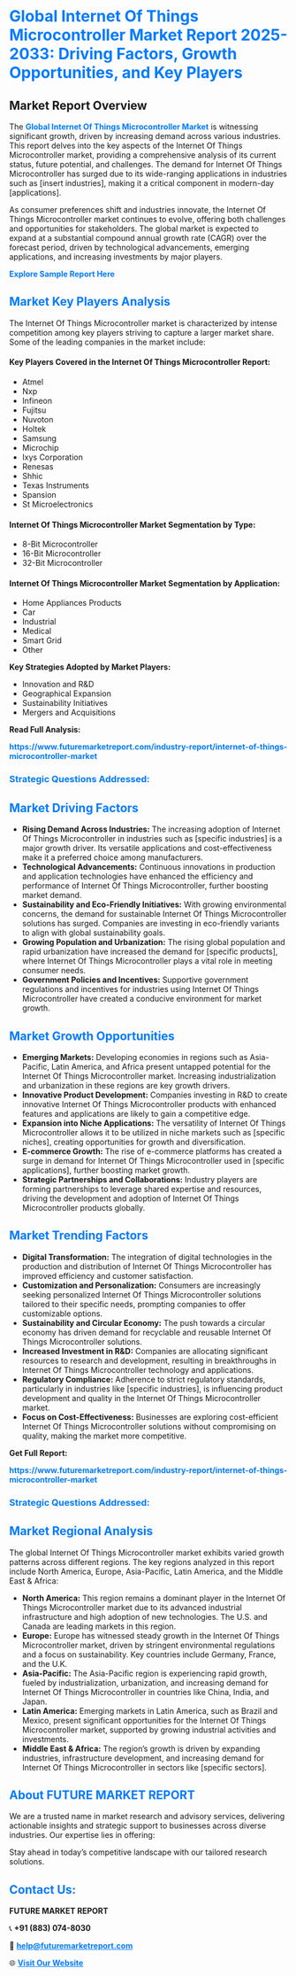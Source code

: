 <h1 style="color: #007BFF;">Global Internet Of Things Microcontroller Market Report 2025-2033: Driving Factors, Growth Opportunities, and Key Players</h1>

<section id="overview">
<h2>Market Report Overview</h2>
<p>The <a href="https://www.futuremarketreport.com/industry-report/internet-of-things-microcontroller-market" style="color: #007BFF; text-decoration: none;"><strong>Global Internet Of Things Microcontroller Market</strong></a> is witnessing significant growth, driven by increasing demand across various industries. This report delves into the key aspects of the Internet Of Things Microcontroller market, providing a comprehensive analysis of its current status, future potential, and challenges. The demand for Internet Of Things Microcontroller has surged due to its wide-ranging applications in industries such as [insert industries], making it a critical component in modern-day [applications].</p>
<p>As consumer preferences shift and industries innovate, the Internet Of Things Microcontroller market continues to evolve, offering both challenges and opportunities for stakeholders. The global market is expected to expand at a substantial compound annual growth rate (CAGR) over the forecast period, driven by technological advancements, emerging applications, and increasing investments by major players.</p>
</section>

<section id="overview">
<p><a href="https://www.futuremarketreport.com/request-sample/reportId=76621" style="color: #007BFF; text-decoration: none;"><strong>Explore Sample Report Here</strong></a></p>
</section>

<section id="key-players">
<h2 style="color: #007BFF;">Market Key Players Analysis</h2>
<p>The Internet Of Things Microcontroller market is characterized by intense competition among key players striving to capture a larger market share. Some of the leading companies in the market include:</p>
<h4>Key Players Covered in the Internet Of Things Microcontroller Report:</h4>
<ul><li>Atmel</li><li>Nxp</li><li>Infineon</li><li>Fujitsu</li><li>Nuvoton</li><li>Holtek</li><li>Samsung</li><li>Microchip</li><li>Ixys Corporation</li><li>Renesas</li><li>Shhic</li><li>Texas Instruments</li><li>Spansion</li><li>St Microelectronics</li></ul>
<h4>Internet Of Things Microcontroller Market Segmentation by Type:</h4>
<ul><li>8-Bit Microcontroller</li><li>16-Bit Microcontroller</li><li>32-Bit Microcontroller</li></ul>

<h4>Internet Of Things Microcontroller Market Segmentation by Application:</h4>
<ul><li>Home Appliances Products</li><li>Car</li><li>Industrial</li><li>Medical</li><li>Smart Grid</li><li>Other</li></ul>
<p><strong>Key Strategies Adopted by Market Players:</strong></p>
<ul>
<li>Innovation and R&D</li>
<li>Geographical Expansion</li>
<li>Sustainability Initiatives</li>
<li>Mergers and Acquisitions</li>
</ul>
</section>

<section>
<p><strong>Read Full Analysis: </strong></p><a href="https://www.futuremarketreport.com/industry-report/internet-of-things-microcontroller-market" style="color: #007BFF; text-decoration: none;"><strong>https://www.futuremarketreport.com/industry-report/internet-of-things-microcontroller-market</strong></a>
<h3 style="color: #007BFF;">Strategic Questions Addressed:</h3>
</section>

<section id="driving-factors">
<h2 style="color: #007BFF;">Market Driving Factors</h2>
<ul>
<li><strong>Rising Demand Across Industries:</strong> The increasing adoption of Internet Of Things Microcontroller in industries such as [specific industries] is a major growth driver. Its versatile applications and cost-effectiveness make it a preferred choice among manufacturers.</li>
<li><strong>Technological Advancements:</strong> Continuous innovations in production and application technologies have enhanced the efficiency and performance of Internet Of Things Microcontroller, further boosting market demand.</li>
<li><strong>Sustainability and Eco-Friendly Initiatives:</strong> With growing environmental concerns, the demand for sustainable Internet Of Things Microcontroller solutions has surged. Companies are investing in eco-friendly variants to align with global sustainability goals.</li>
<li><strong>Growing Population and Urbanization:</strong> The rising global population and rapid urbanization have increased the demand for [specific products], where Internet Of Things Microcontroller plays a vital role in meeting consumer needs.</li>
<li><strong>Government Policies and Incentives:</strong> Supportive government regulations and incentives for industries using Internet Of Things Microcontroller have created a conducive environment for market growth.</li>
</ul>
</section>

<section id="growth-opportunities">
<h2 style="color: #007BFF;">Market Growth Opportunities</h2>
<ul>
<li><strong>Emerging Markets:</strong> Developing economies in regions such as Asia-Pacific, Latin America, and Africa present untapped potential for the Internet Of Things Microcontroller market. Increasing industrialization and urbanization in these regions are key growth drivers.</li>
<li><strong>Innovative Product Development:</strong> Companies investing in R&D to create innovative Internet Of Things Microcontroller products with enhanced features and applications are likely to gain a competitive edge.</li>
<li><strong>Expansion into Niche Applications:</strong> The versatility of Internet Of Things Microcontroller allows it to be utilized in niche markets such as [specific niches], creating opportunities for growth and diversification.</li>
<li><strong>E-commerce Growth:</strong> The rise of e-commerce platforms has created a surge in demand for Internet Of Things Microcontroller used in [specific applications], further boosting market growth.</li>
<li><strong>Strategic Partnerships and Collaborations:</strong> Industry players are forming partnerships to leverage shared expertise and resources, driving the development and adoption of Internet Of Things Microcontroller products globally.</li>
</ul>
</section>

<section id="trending-factors">
<h2 style="color: #007BFF;">Market Trending Factors</h2>
<ul>
<li><strong>Digital Transformation:</strong> The integration of digital technologies in the production and distribution of Internet Of Things Microcontroller has improved efficiency and customer satisfaction.</li>
<li><strong>Customization and Personalization:</strong> Consumers are increasingly seeking personalized Internet Of Things Microcontroller solutions tailored to their specific needs, prompting companies to offer customizable options.</li>
<li><strong>Sustainability and Circular Economy:</strong> The push towards a circular economy has driven demand for recyclable and reusable Internet Of Things Microcontroller solutions.</li>
<li><strong>Increased Investment in R&D:</strong> Companies are allocating significant resources to research and development, resulting in breakthroughs in Internet Of Things Microcontroller technology and applications.</li>
<li><strong>Regulatory Compliance:</strong> Adherence to strict regulatory standards, particularly in industries like [specific industries], is influencing product development and quality in the Internet Of Things Microcontroller market.</li>
<li><strong>Focus on Cost-Effectiveness:</strong> Businesses are exploring cost-efficient Internet Of Things Microcontroller solutions without compromising on quality, making the market more competitive.</li>
</ul>
</section>

<section>
<p><strong>Get Full Report: </strong></p><a href="https://www.futuremarketreport.com/industry-report/internet-of-things-microcontroller-market" style="color: #007BFF; text-decoration: none;"><strong>https://www.futuremarketreport.com/industry-report/internet-of-things-microcontroller-market</strong></a>
<h3 style="color: #007BFF;">Strategic Questions Addressed:</h3>
</section>


<section id="regional-analysis">
<h2 style="color: #007BFF;">Market Regional Analysis</h2>
<p>The global Internet Of Things Microcontroller market exhibits varied growth patterns across different regions. The key regions analyzed in this report include North America, Europe, Asia-Pacific, Latin America, and the Middle East & Africa:</p>
<ul>
<li><strong>North America:</strong> This region remains a dominant player in the Internet Of Things Microcontroller market due to its advanced industrial infrastructure and high adoption of new technologies. The U.S. and Canada are leading markets in this region.</li>
<li><strong>Europe:</strong> Europe has witnessed steady growth in the Internet Of Things Microcontroller market, driven by stringent environmental regulations and a focus on sustainability. Key countries include Germany, France, and the U.K.</li>
<li><strong>Asia-Pacific:</strong> The Asia-Pacific region is experiencing rapid growth, fueled by industrialization, urbanization, and increasing demand for Internet Of Things Microcontroller in countries like China, India, and Japan.</li>
<li><strong>Latin America:</strong> Emerging markets in Latin America, such as Brazil and Mexico, present significant opportunities for the Internet Of Things Microcontroller market, supported by growing industrial activities and investments.</li>
<li><strong>Middle East & Africa:</strong> The region’s growth is driven by expanding industries, infrastructure development, and increasing demand for Internet Of Things Microcontroller in sectors like [specific sectors].</li>
</ul>
</section>

<footer>
<h2 style="color: #007BFF;">About FUTURE MARKET REPORT</h2>
<p>We are a trusted name in market research and advisory services, delivering actionable insights and strategic support to businesses across diverse industries. Our expertise lies in offering:</p>

<p>Stay ahead in today’s competitive landscape with our tailored research solutions.</p>

<h2 style="color: #007BFF;">Contact Us:</h2>
<p><strong>FUTURE MARKET REPORT</strong></p>
<p>📞 <strong>+91 (883) 074-8030</strong></p>
<p>📧 <strong><a href="mailto:help@futuremarketreport.com" style="color: #007BFF;">help@futuremarketreport.com</a></strong></p>
<p>🌐 <strong><a href="https://www.futuremarketreport.com/" style="color: #007BFF;">Visit Our Website</a></strong></p>
</footer>